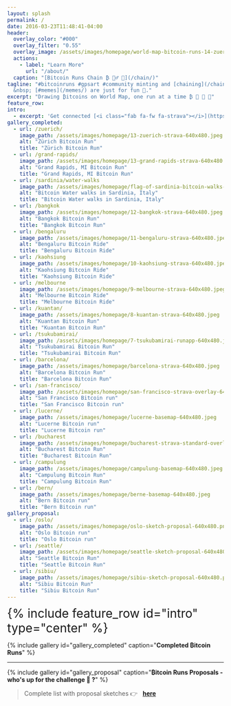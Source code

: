 ```yaml
---
layout: splash
permalink: /
date: 2016-03-23T11:48:41-04:00
header:
  overlay_color: "#000"
  overlay_filter: "0.55"
  overlay_image: /assets/images/homepage/world-map-bitcoin-runs-14-zuerich-2078x1166.jpeg
  actions:
    - label: "Learn More"
      url: "/about/"
  caption: "[Bitcoin Runs Chain ₿ 🏃‍♂️ 🔗](/chain/)"
tagline: "#bitcoinruns #gpsart #community minting and [chaining](/chain/) bitcoins on the world map ₿ 🏃 🚴 💓 🌍
  &nbsp; [#memes](/memes/) are just for fun 🤪."
excerpt: "Drawing ₿itcoins on World Map, one run at a time ₿ 🏃 🚴 💓"
feature_row:
intro: 
  - excerpt: 'Get connected [<i class="fab fa-fw fa-strava"></i>](https://www.strava.com/clubs/bitcoinruns) [<i class="fab fa-fw fa-instagram"></i>](https://www.instagram.com/BitcoinRuns) [<i class="fab fa-fw fa-github"></i>](https://github.com/BitcoinRuns) [<i class="fab fa-fw fa-twitter-square"></i>](https://twitter.com/BitcoinRuns) [<i class="fab fa-youtube"></i>](https://www.youtube.com/channel/UCDGX_yT8K6-oAgGldr8xDWw)  [<i class="fab fa-tiktok"></i>](https://www.tiktok.com/@bitcoinruns)'
gallery_completed:
  - url: /zuerich/
    image_path: /assets/images/homepage/13-zuerich-strava-640x480.jpeg
    alt: "Zürich Bitcoin Run"
    title: "Zürich Bitcoin Run"
  - url: /grand-rapids/
    image_path: /assets/images/homepage/13-grand-rapids-strava-640x480.jpeg
    alt: "Grand Rapids, MI Bitcoin Run"
    title: "Grand Rapids, MI Bitcoin Run"
  - url: /sardinia/water-walks
    image_path: /assets/images/homepage/flag-of-sardinia-bitcoin-walks-640x480.jpeg
    alt: "Bitcoin Water walks in Sardinia, Italy"
    title: "Bitcoin Water walks in Sardinia, Italy"
  - url: /bangkok
    image_path: /assets/images/homepage/12-bangkok-strava-640x480.jpeg
    alt: "Bangkok Bitcoin Run"
    title: "Bangkok Bitcoin Run"
  - url: /bengaluru
    image_path: /assets/images/homepage/11-bengaluru-strava-640x480.jpeg
    alt: "Bengaluru Bitcoin Ride"
    title: "Bengaluru Bitcoin Ride"
  - url: /kaohsiung
    image_path: /assets/images/homepage/10-kaohsiung-strava-640x480.jpeg
    alt: "Kaohsiung Bitcoin Ride"
    title: "Kaohsiung Bitcoin Ride"
  - url: /melbourne
    image_path: /assets/images/homepage/9-melbourne-strava-640x480.jpeg
    alt: "Melbourne Bitcoin Ride"
    title: "Melbourne Bitcoin Ride"
  - url: /kuantan/
    image_path: /assets/images/homepage/8-kuantan-strava-640x480.jpeg
    alt: "Kuantan Bitcoin Run"
    title: "Kuantan Bitcoin Run"
  - url: /tsukubamirai/
    image_path: /assets/images/homepage/7-tsukubamirai-runapp-640x480.jpeg
    alt: "Tsukubamirai Bitcoin Run"
    title: "Tsukubamirai Bitcoin Run"
  - url: /barcelona/
    image_path: /assets/images/homepage/barcelona-strava-640x480.jpeg
    alt: "Barcelona Bitcoin Run"
    title: "Barcelona Bitcoin Run"
  - url: /san-francisco/
    image_path: /assets/images/homepage/san-francisco-strava-overlay-640x480.jpeg
    alt: "San Francisco Bitcoin run"
    title: "San Francisco Bitcoin run"
  - url: /lucerne/
    image_path: /assets/images/homepage/lucerne-basemap-640x480.jpeg
    alt: "Lucerne Bitcoin run"
    title: "Lucerne Bitcoin run"
  - url: /bucharest
    image_path: /assets/images/homepage/bucharest-strava-standard-overlay-640x480.jpeg
    alt: "Bucharest Bitcoin Run"
    title: "Bucharest Bitcoin Run"
  - url: /campulung
    image_path: /assets/images/homepage/campulung-basemap-640x480.jpeg
    alt: "Campulung Bitcoin Run"
    title: "Campulung Bitcoin Run"
  - url: /bern/
    image_path: /assets/images/homepage/berne-basemap-640x480.jpeg
    alt: "Bern Bitcoin run"
    title: "Bern Bitcoin run"
gallery_proposal:    
  - url: /oslo/
    image_path: /assets/images/homepage/oslo-sketch-proposal-640x480.png
    alt: "Oslo Bitcoin run"
    title: "Oslo Bitcoin run"
  - url: /seattle/
    image_path: /assets/images/homepage/seattle-sketch-proposal-640x480.png
    alt: "Seattle Bitcoin Run"
    title: "Seattle Bitcoin Run"
  - url: /sibiu/
    image_path: /assets/images/homepage/sibiu-sketch-proposal-640x480.png
    alt: "Sibiu Bitcoin Run"
    title: "Sibiu Bitcoin Run"
---
```


<div id="home-social-connect" style="font-size:2em">
  {% include feature_row id="intro" type="center" %}
</div>

{% include gallery id="gallery_completed" caption="**Completed ₿itcoin Runs**" %}


<hr>

{% include gallery id="gallery_proposal" caption="**₿itcoin Runs Proposals - who's up for the challenge 💪 ?**" %}

> Complete list with proposal sketches 👉 &nbsp; **[here](/proposals)**
